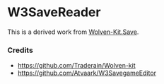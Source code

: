 # W3SaveReader

This is a derived work from [Wolven-Kit.Save](https://github.com/Traderain/Wolven-kit).


### Credits

* https://github.com/Traderain/Wolven-kit
* https://github.com/Atvaark/W3SavegameEditor
